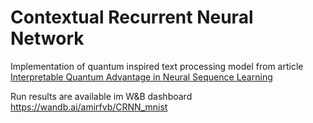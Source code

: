 # Contextual Recurrent Neural Network

Implementation of quantum inspired text processing model from article [Interpretable Quantum Advantage in Neural Sequence Learning](https://arxiv.org/abs/2209.14353)

Run results are available im W&B dashboard https://wandb.ai/amirfvb/CRNN_mnist